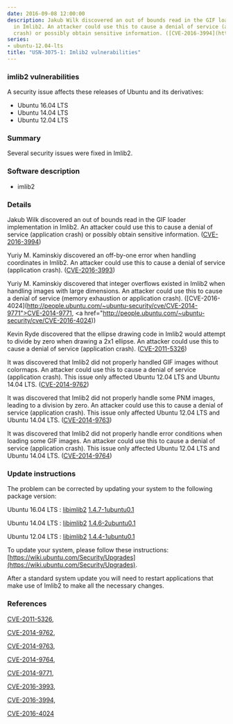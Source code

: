 ```yaml
---
date: 2016-09-08 12:00:00
description: Jakub Wilk discovered an out of bounds read in the GIF loader implementation
  in Imlib2. An attacker could use this to cause a denial of service (application
  crash) or possibly obtain sensitive information. ([CVE-2016-3994](http://people.ubuntu.com/~ubuntu-security/cve/CVE-2016-3994))
series:
- ubuntu-12.04-lts
title: "USN-3075-1: Imlib2 vulnerabilities"
---
```


### imlib2 vulnerabilities

A security issue affects these releases of Ubuntu and its derivatives:

* Ubuntu 16.04 LTS
* Ubuntu 14.04 LTS
* Ubuntu 12.04 LTS

### Summary

Several security issues were fixed in Imlib2. 

### Software description

* imlib2 

### Details

Jakub Wilk discovered an out of bounds read in the GIF loader implementation in Imlib2. An attacker could use this to cause a denial of service (application crash) or possibly obtain sensitive information. ([CVE-2016-3994](http://people.ubuntu.com/~ubuntu-security/cve/CVE-2016-3994))

Yuriy M. Kaminskiy discovered an off-by-one error when handling coordinates in Imlib2. An attacker could use this to cause a denial of service (application crash). ([CVE-2016-3993](http://people.ubuntu.com/~ubuntu-security/cve/CVE-2016-3993))

Yuriy M. Kaminskiy discovered that integer overflows existed in Imlib2 when handling images with large dimensions. An attacker could use this to cause a denial of service (memory exhaustion or application crash). ([CVE-2016-4024](http://people.ubuntu.com/~ubuntu-security/cve/CVE-2014-9771">CVE-2014-9771</a>, <a href="http://people.ubuntu.com/~ubuntu-security/cve/CVE-2016-4024))

Kevin Ryde discovered that the ellipse drawing code in Imlib2 would attempt to divide by zero when drawing a 2x1 ellipse. An attacker could use this to cause a denial of service (application crash). ([CVE-2011-5326](http://people.ubuntu.com/~ubuntu-security/cve/CVE-2011-5326))

It was discovered that Imlib2 did not properly handled GIF images without colormaps. An attacker could use this to cause a denial of service (application crash). This issue only affected Ubuntu 12.04 LTS and Ubuntu 14.04 LTS. ([CVE-2014-9762](http://people.ubuntu.com/~ubuntu-security/cve/CVE-2014-9762))

It was discovered that Imlib2 did not properly handle some PNM images, leading to a division by zero. An attacker could use this to cause a denial of service (application crash). This issue only affected Ubuntu 12.04 LTS and Ubuntu 14.04 LTS. ([CVE-2014-9763](http://people.ubuntu.com/~ubuntu-security/cve/CVE-2014-9763))

It was discovered that Imlib2 did not properly handle error conditions when loading some GIF images. An attacker could use this to cause a denial of service (application crash). This issue only affected Ubuntu 12.04 LTS and Ubuntu 14.04 LTS. ([CVE-2014-9764](http://people.ubuntu.com/~ubuntu-security/cve/CVE-2014-9764)) 

### Update instructions

The problem can be corrected by updating your system to the following package version:

Ubuntu 16.04 LTS
 : [libimlib2](https://launchpad.net/ubuntu/+source/imlib2) <span> [1.4.7-1ubuntu0.1](https://launchpad.net/ubuntu/+source/imlib2/1.4.7-1ubuntu0.1) </span> 

Ubuntu 14.04 LTS
 : [libimlib2](https://launchpad.net/ubuntu/+source/imlib2) <span> [1.4.6-2ubuntu0.1](https://launchpad.net/ubuntu/+source/imlib2/1.4.6-2ubuntu0.1) </span> 

Ubuntu 12.04 LTS
 : [libimlib2](https://launchpad.net/ubuntu/+source/imlib2) <span> [1.4.4-1ubuntu0.1](https://launchpad.net/ubuntu/+source/imlib2/1.4.4-1ubuntu0.1) </span> 

To update your system, please follow these instructions: [https://wiki.ubuntu.com/Security/Upgrades](https://wiki.ubuntu.com/Security/Upgrades).

After a standard system update you will need to restart applications that make use of Imlib2 to make all the necessary changes. 

### References

 [CVE-2011-5326](http://people.ubuntu.com/~ubuntu-security/cve/CVE-2011-5326), 

 [CVE-2014-9762](http://people.ubuntu.com/~ubuntu-security/cve/CVE-2014-9762), 

 [CVE-2014-9763](http://people.ubuntu.com/~ubuntu-security/cve/CVE-2014-9763), 

 [CVE-2014-9764](http://people.ubuntu.com/~ubuntu-security/cve/CVE-2014-9764), 

 [CVE-2014-9771](http://people.ubuntu.com/~ubuntu-security/cve/CVE-2014-9771), 

 [CVE-2016-3993](http://people.ubuntu.com/~ubuntu-security/cve/CVE-2016-3993), 

 [CVE-2016-3994](http://people.ubuntu.com/~ubuntu-security/cve/CVE-2016-3994), 

 [CVE-2016-4024](http://people.ubuntu.com/~ubuntu-security/cve/CVE-2016-4024)
